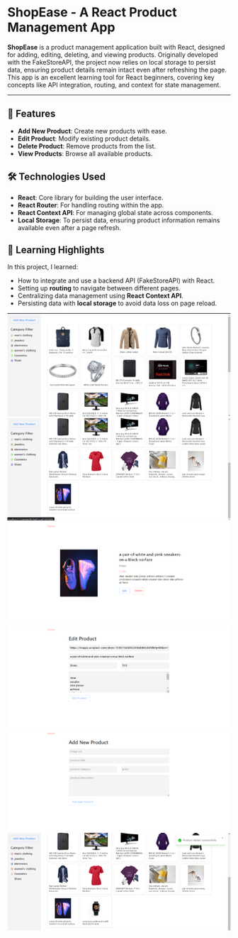 # ShopEase - A React Product Management App

**ShopEase** is a product management application built with React, designed for adding, editing, deleting, and viewing products. Originally developed with the FakeStoreAPI, the project now relies on local storage to persist data, ensuring product details remain intact even after refreshing the page. This app is an excellent learning tool for React beginners, covering key concepts like API integration, routing, and context for state management.

---

## 🚀 Features

- **Add New Product**: Create new products with ease.
- **Edit Product**: Modify existing product details.
- **Delete Product**: Remove products from the list.
- **View Products**: Browse all available products.

## 🛠 Technologies Used

- **React**: Core library for building the user interface.
- **React Router**: For handling routing within the app.
- **React Context API**: For managing global state across components.
- **Local Storage**: To persist data, ensuring product information remains available even after a page refresh.

## 📖 Learning Highlights

In this project, I learned:
- How to integrate and use a backend API (FakeStoreAPI) with React.
- Setting up **routing** to navigate between different pages.
- Centralizing data management using **React Context API**.
- Persisting data with **local storage** to avoid data loss on page reload.

<img src="https://github.com/Abhishekkumar175/ShopEase-ReactProject-/blob/main/UI%20image/Screenshot%202024-10-30%20130758.png" alt="">
<img src="https://github.com/Abhishekkumar175/ShopEase-ReactProject-/blob/main/UI%20image/Screenshot%202024-10-30%20130811.png" alt="">
<img src="https://github.com/Abhishekkumar175/ShopEase-ReactProject-/blob/main/UI%20image/Screenshot%202024-10-30%20130830.png" alt="">
<img src="https://github.com/Abhishekkumar175/ShopEase-ReactProject-/blob/main/UI%20image/Screenshot%202024-10-30%20130846.png" alt="">
<img src="https://github.com/Abhishekkumar175/ShopEase-ReactProject-/blob/main/UI%20image/Screenshot%202024-10-30%20130915.png" alt="">
<img src="https://github.com/Abhishekkumar175/ShopEase-ReactProject-/blob/main/UI%20image/Screenshot%202024-10-30%20131139.png" alt="">


